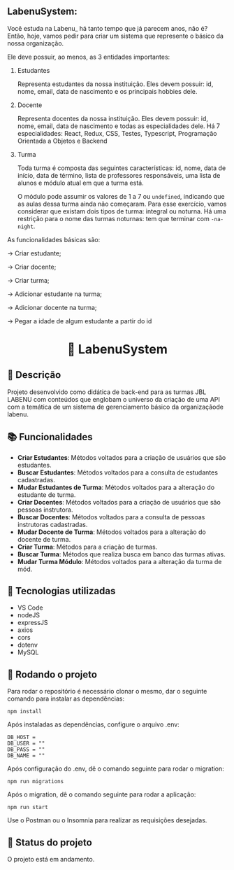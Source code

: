 ## LabenuSystem:

Você estuda na Labenu_ há tanto tempo que já parecem anos, não é? Então, hoje, vamos pedir para criar um sistema que represente o básico da nossa organização. 

Ele deve possuir, ao menos, as 3 entidades importantes:

1. Estudantes 

    Representa estudantes da nossa instituição. Eles devem possuir: id, nome, email, data de nascimento e os principais hobbies dele. 

2. Docente

    Representa docentes da nossa instituição. Eles devem possuir: id, nome, email, data de nascimento e todas as especialidades dele. Há 7 especialidades: React, Redux, CSS, Testes, Typescript, Programação Orientada a Objetos e Backend

3. Turma

    Toda turma é composta das seguintes características: id, nome, data de início, data de término, lista de professores responsáveis, uma lista de alunos e módulo atual em que a turma está.

    O módulo pode assumir os valores de 1 a 7 ou `undefined`, indicando que as aulas dessa turma ainda não começaram. Para esse exercício, vamos considerar que existam dois tipos de turma: integral ou noturna. Há uma restrição para o nome das turmas noturnas: tem que terminar com `-na-night`.

As funcionalidades básicas são:

→ Criar estudante;

→ Criar docente;

→ Criar turma;

→ Adicionar estudante na turma;

→ Adicionar docente na turma;

→ Pegar a idade de algum estudante a partir do id


## <h1 align="center">📇 LabenuSystem</h1>

## :memo: Descrição
Projeto desenvolvido como didática de back-end para as turmas JBL LABENU com conteúdos que englobam o universo da criação de uma API com a temática de um sistema de gerenciamento básico da organizaçãode labenu.

## :books: Funcionalidades
* <b>Criar Estudantes</b>: Métodos voltados para a criação de usuários que são estudantes.
* <b>Buscar Estudantes</b>: Métodos voltados para a consulta de estudantes cadastradas.
* <b>Mudar Estudantes de Turma</b>: Métodos voltados para a alteração do estudante de turma.
* <b>Criar Docentes</b>: Métodos voltados para a criação de usuários que são pessoas instrutora.
* <b>Buscar Docentes</b>: Métodos voltados para a consulta de pessoas instrutoras cadastradas.
* <b>Mudar Docente de Turma</b>: Métodos voltados para a alteração do docente de turma.
* <b>Criar Turma</b>: Métodos para a criação de turmas.
* <b>Buscar Turma</b>: Métodos que realiza busca em banco das turmas ativas.
* <b>Mudar Turma Módulo</b>: Métodos voltados para a alteração da turma de mód.


## :wrench: Tecnologias utilizadas
* VS Code
* nodeJS
* expressJS
* axios
* cors
* dotenv
* MySQL


## :rocket: Rodando o projeto
Para rodar o repositório é necessário clonar o mesmo, dar o seguinte comando para instalar as dependências:
```
npm install
```
Após instaladas as dependências, configure o arquivo .env:
```
DB_HOST = 
DB_USER = ""
DB_PASS = ""
DB_NAME = ""
```
Após configuração do .env, dê o comando seguinte para rodar o migration:
```
npm run migrations
```
Após o migration, dê o comando seguinte para rodar a aplicação:
```
npm run start
```

Use o Postman ou o Insomnia para realizar as requisições desejadas.

## :dart: Status do projeto
O projeto está em andamento.
